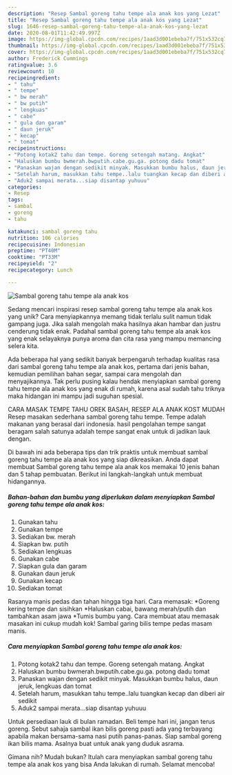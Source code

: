 ```yaml
---
description: "Resep Sambal goreng tahu tempe ala anak kos yang Lezat"
title: "Resep Sambal goreng tahu tempe ala anak kos yang Lezat"
slug: 1646-resep-sambal-goreng-tahu-tempe-ala-anak-kos-yang-lezat
date: 2020-08-01T11:42:49.997Z
image: https://img-global.cpcdn.com/recipes/1aad3d001ebeba7f/751x532cq70/sambal-goreng-tahu-tempe-ala-anak-kos-foto-resep-utama.jpg
thumbnail: https://img-global.cpcdn.com/recipes/1aad3d001ebeba7f/751x532cq70/sambal-goreng-tahu-tempe-ala-anak-kos-foto-resep-utama.jpg
cover: https://img-global.cpcdn.com/recipes/1aad3d001ebeba7f/751x532cq70/sambal-goreng-tahu-tempe-ala-anak-kos-foto-resep-utama.jpg
author: Frederick Cummings
ratingvalue: 3.6
reviewcount: 10
recipeingredient:
- " tahu"
- " tempe"
- " bw merah"
- " bw putih"
- " lengkuas"
- " cabe"
- " gula dan garam"
- " daun jeruk"
- " kecap"
- " tomat"
recipeinstructions:
- "Potong kotak2 tahu dan tempe. Goreng setengah matang. Angkat"
- "Haluskan bumbu bwmerah.bwputih.cabe.gu.ga. potong dadu tomat"
- "Panaskan wajan dengan sedikit minyak. Masukkan bumbu halus, daun jeruk, lengkuas dan tomat"
- "Setelah harum, masukkan tahu tempe..lalu tuangkan kecap dan diberi air sedikit"
- "Aduk2 sampai merata...siap disantap yuhuuu"
categories:
- Resep
tags:
- sambal
- goreng
- tahu

katakunci: sambal goreng tahu 
nutrition: 106 calories
recipecuisine: Indonesian
preptime: "PT40M"
cooktime: "PT33M"
recipeyield: "2"
recipecategory: Lunch

---
```



![Sambal goreng tahu tempe ala anak kos](https://img-global.cpcdn.com/recipes/1aad3d001ebeba7f/751x532cq70/sambal-goreng-tahu-tempe-ala-anak-kos-foto-resep-utama.jpg)

Sedang mencari inspirasi resep sambal goreng tahu tempe ala anak kos yang unik? Cara menyiapkannya memang tidak terlalu sulit namun tidak gampang juga. Jika salah mengolah maka hasilnya akan hambar dan justru cenderung tidak enak. Padahal sambal goreng tahu tempe ala anak kos yang enak selayaknya punya aroma dan cita rasa yang mampu memancing selera kita.

Ada beberapa hal yang sedikit banyak berpengaruh terhadap kualitas rasa dari sambal goreng tahu tempe ala anak kos, pertama dari jenis bahan, kemudian pemilihan bahan segar, sampai cara mengolah dan menyajikannya. Tak perlu pusing kalau hendak menyiapkan sambal goreng tahu tempe ala anak kos yang enak di rumah, karena asal sudah tahu triknya maka hidangan ini mampu jadi suguhan spesial.

CARA MASAK TEMPE TAHU OREK BASAH, RESEP ALA ANAK KOST MUDAH Resep masakan sederhana sambal goreng tahu tempe. Tempe adalah makanan yang berasal dari indonesia. hasil pengolahan tempe sangat beragam salah satunya adalah tempe sangat enak untuk di jadikan lauk dengan.


Di bawah ini ada beberapa tips dan trik praktis untuk membuat sambal goreng tahu tempe ala anak kos yang siap dikreasikan. Anda dapat membuat Sambal goreng tahu tempe ala anak kos memakai 10 jenis bahan dan 5 tahap pembuatan. Berikut ini langkah-langkah untuk membuat hidangannya.

<!--inarticleads1-->

##### Bahan-bahan dan bumbu yang diperlukan dalam menyiapkan Sambal goreng tahu tempe ala anak kos:

1. Gunakan  tahu
1. Gunakan  tempe
1. Sediakan  bw. merah
1. Siapkan  bw. putih
1. Sediakan  lengkuas
1. Gunakan  cabe
1. Siapkan  gula dan garam
1. Gunakan  daun jeruk
1. Gunakan  kecap
1. Sediakan  tomat


Rasanya manis pedas dan tahan hingga tiga hari. Cara memasak: *Goreng kering tempe dan sisihkan *Haluskan cabai, bawang merah/putih dan tambahkan asam jawa *Tumis bumbu yang. Cara membuat atau memasak masakan ini cukup mudah kok! Sambal garing bilis tempe pedas masam manis. 

<!--inarticleads2-->

##### Cara menyiapkan Sambal goreng tahu tempe ala anak kos:

1. Potong kotak2 tahu dan tempe. Goreng setengah matang. Angkat
1. Haluskan bumbu bwmerah.bwputih.cabe.gu.ga. potong dadu tomat
1. Panaskan wajan dengan sedikit minyak. Masukkan bumbu halus, daun jeruk, lengkuas dan tomat
1. Setelah harum, masukkan tahu tempe..lalu tuangkan kecap dan diberi air sedikit
1. Aduk2 sampai merata...siap disantap yuhuuu


Untuk persediaan lauk di bulan ramadan. Beli tempe hari ini, jangan terus goreng. Sebut sahaja sambal ikan bilis goreng pasti ada yang terbayang apabila makan bersama-sama nasi putih panas-panas. Siap sambal goreng ikan bilis mama. Asalnya buat untuk anak yang duduk asrama. 

Gimana nih? Mudah bukan? Itulah cara menyiapkan sambal goreng tahu tempe ala anak kos yang bisa Anda lakukan di rumah. Selamat mencoba!
